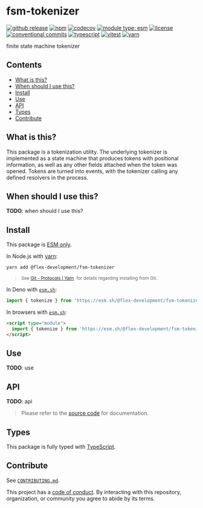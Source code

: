 # fsm-tokenizer

[![github release](https://img.shields.io/github/v/release/flex-development/fsm-tokenizer.svg?include_prereleases\&sort=semver)](https://github.com/flex-development/fsm-tokenizer/releases/latest)
[![npm](https://img.shields.io/npm/v/@flex-development/fsm-tokenizer.svg)](https://npmjs.com/package/@flex-development/fsm-tokenizer)
[![codecov](https://codecov.io/gh/flex-development/fsm-tokenizer/graph/badge.svg?token=iA1BvaucoZ)](https://codecov.io/gh/flex-development/fsm-tokenizer)
[![module type: esm](https://img.shields.io/badge/module%20type-esm-brightgreen)](https://github.com/voxpelli/badges-cjs-esm)
[![license](https://img.shields.io/github/license/flex-development/fsm-tokenizer.svg)](LICENSE.md)
[![conventional commits](https://img.shields.io/badge/-conventional%20commits-fe5196?logo=conventional-commits\&logoColor=ffffff)](https://conventionalcommits.org)
[![typescript](https://img.shields.io/badge/-typescript-3178c6?logo=typescript\&logoColor=ffffff)](https://typescriptlang.org)
[![vitest](https://img.shields.io/badge/-vitest-6e9f18?style=flat\&logo=vitest\&logoColor=ffffff)](https://vitest.dev)
[![yarn](https://img.shields.io/badge/-yarn-2c8ebb?style=flat\&logo=yarn\&logoColor=ffffff)](https://yarnpkg.com)

finite state machine tokenizer

## Contents

- [What is this?](#what-is-this)
- [When should I use this?](#when-should-i-use-this)
- [Install](#install)
- [Use](#use)
- [API](#api)
- [Types](#types)
- [Contribute](#contribute)

## What is this?

This package is a tokenization utility. The underlying tokenizer is implemented as a state machine that produces tokens
with positional information, as well as any other fields attached when the token was opened. Tokens are turned into
events, with the tokenizer calling any defined resolvers in the process.

## When should I use this?

**TODO**: when should I use this?

## Install

This package is [ESM only][esm].

In Node.js with [yarn][]:

```sh
yarn add @flex-development/fsm-tokenizer
```

<blockquote>
  <small>
    See <a href='https://yarnpkg.com/protocol/git'>Git - Protocols | Yarn</a>
    &nbsp;for details regarding installing from Git.
  </small>
</blockquote>

In Deno with [`esm.sh`][esmsh]:

```ts
import { tokenize } from 'https://esm.sh/@flex-development/fsm-tokenizer'
```

In browsers with [`esm.sh`][esmsh]:

```html
<script type="module">
  import { tokenize } from 'https://esm.sh/@flex-development/fsm-tokenizer'
</script>
```

## Use

**TODO**: use

## API

**TODO**: api

> Please refer to the [source code](./src/) for documentation.

## Types

This package is fully typed with [TypeScript][].

## Contribute

See [`CONTRIBUTING.md`](CONTRIBUTING.md).

This project has a [code of conduct](CODE_OF_CONDUCT.md). By interacting with this repository, organization, or
community you agree to abide by its terms.

[esm]: https://gist.github.com/sindresorhus/a39789f98801d908bbc7ff3ecc99d99c

[esmsh]: https://esm.sh

[typescript]: https://www.typescriptlang.org

[yarn]: https://yarnpkg.com

